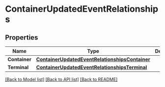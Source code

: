 # ContainerUpdatedEventRelationships

## Properties

Name | Type | Description | Notes
------------ | ------------- | ------------- | -------------
**Container** | [**ContainerUpdatedEventRelationshipsContainer**](container_updated_event_relationships_container.md) |  | 
**Terminal** | [**ContainerUpdatedEventRelationshipsTerminal**](container_updated_event_relationships_terminal.md) |  | 

[[Back to Model list]](../README.md#documentation-for-models) [[Back to API list]](../README.md#documentation-for-api-endpoints) [[Back to README]](../README.md)


